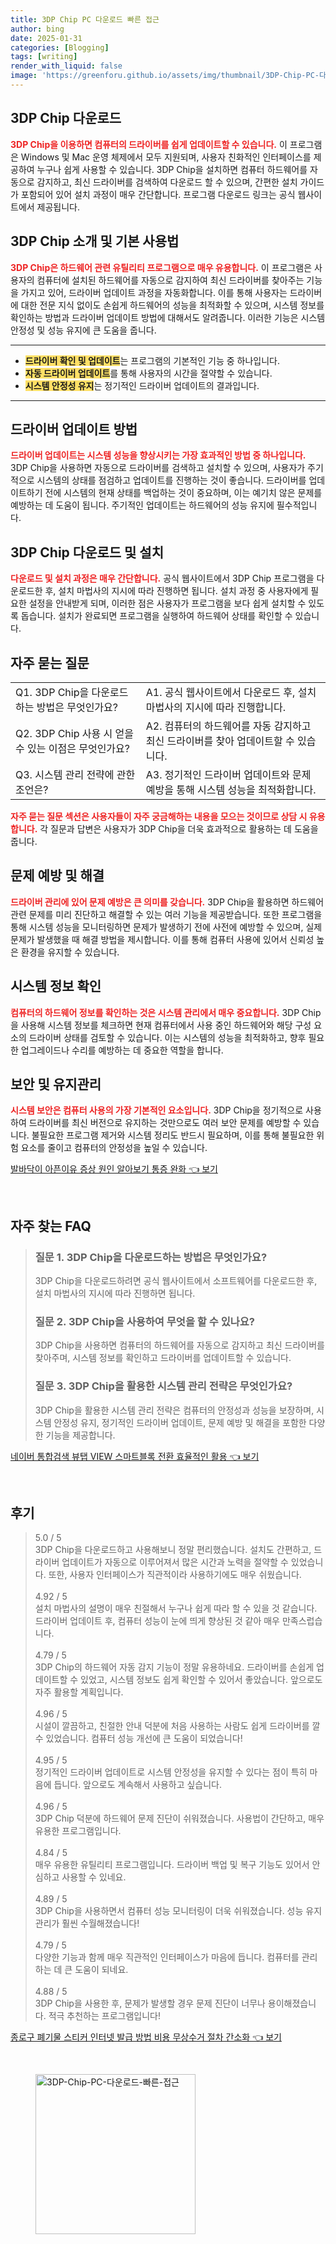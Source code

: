 ```yaml
---
title: 3DP Chip PC 다운로드 빠른 접근
author: bing
date: 2025-01-31
categories: [Blogging]
tags: [writing]
render_with_liquid: false
image: 'https://greenforu.github.io/assets/img/thumbnail/3DP-Chip-PC-다운로드-빠른-접근.webp'
---
```



<h2 id='3DP Chip 다운로드'>3DP Chip 다운로드</h2>

<p><b><span style="color: #ee2323;">3DP Chip을 이용하면 컴퓨터의 드라이버를 쉽게 업데이트할 수 있습니다.</span></b> 이 프로그램은 Windows 및 Mac 운영 체제에서 모두 지원되며, 사용자 친화적인 인터페이스를 제공하여 누구나 쉽게 사용할 수 있습니다. 3DP Chip을 설치하면 컴퓨터 하드웨어를 자동으로 감지하고, 최신 드라이버를 검색하여 다운로드 할 수 있으며, 간편한 설치 가이드가 포함되어 있어 설치 과정이 매우 간단합니다. 프로그램 다운로드 링크는 공식 웹사이트에서 제공됩니다.</p>

<h2 id='3DP Chip 소개 및 기본 사용법'>3DP Chip 소개 및 기본 사용법</h2>

<p><b><span style="color: #ee2323;">3DP Chip은 하드웨어 관련 유틸리티 프로그램으로 매우 유용합니다.</span></b> 이 프로그램은 사용자의 컴퓨터에 설치된 하드웨어를 자동으로 감지하여 최신 드라이버를 찾아주는 기능을 가지고 있어, 드라이버 업데이트 과정을 자동화합니다. 이를 통해 사용자는 드라이버에 대한 전문 지식 없이도 손쉽게 하드웨어의 성능을 최적화할 수 있으며, 시스템 정보를 확인하는 방법과 드라이버 업데이트 방법에 대해서도 알려줍니다. 이러한 기능은 시스템 안정성 및 성능 유지에 큰 도움을 줍니다.</p>

<hr />

<ul>
    <li><b><span style="background-color: #ffe066;">드라이버 확인 및 업데이트</span></b>는 프로그램의 기본적인 기능 중 하나입니다.</li>
    <li><b><span style="background-color: #ffe066;">자동 드라이버 업데이트</span></b>를 통해 사용자의 시간을 절약할 수 있습니다.</li>
    <li><b><span style="background-color: #ffe066;">시스템 안정성 유지</span></b>는 정기적인 드라이버 업데이트의 결과입니다.</li>
</ul>

<hr />

<h2 id='드라이버 업데이트 방법'>드라이버 업데이트 방법</h2>

<p><b><span style="color: #ee2323;">드라이버 업데이트는 시스템 성능을 향상시키는 가장 효과적인 방법 중 하나입니다.</span></b> 3DP Chip을 사용하면 자동으로 드라이버를 검색하고 설치할 수 있으며, 사용자가 주기적으로 시스템의 상태를 점검하고 업데이트를 진행하는 것이 좋습니다. 드라이버를 업데이트하기 전에 시스템의 현재 상태를 백업하는 것이 중요하며, 이는 예기치 않은 문제를 예방하는 데 도움이 됩니다. 주기적인 업데이트는 하드웨어의 성능 유지에 필수적입니다.</p>

<h2 id='3DP Chip 다운로드 및 설치'>3DP Chip 다운로드 및 설치</h2>

<p><b><span style="color: #ee2323;">다운로드 및 설치 과정은 매우 간단합니다.</span></b> 공식 웹사이트에서 3DP Chip 프로그램을 다운로드한 후, 설치 마법사의 지시에 따라 진행하면 됩니다. 설치 과정 중 사용자에게 필요한 설정을 안내받게 되며, 이러한 점은 사용자가 프로그램을 보다 쉽게 설치할 수 있도록 돕습니다. 설치가 완료되면 프로그램을 실행하여 하드웨어 상태를 확인할 수 있습니다.</p>

<h2 id='자주 묻는 질문'>자주 묻는 질문</h2>

<table>
    <tr>
        <td>Q1. 3DP Chip을 다운로드하는 방법은 무엇인가요?</td>
        <td>A1. 공식 웹사이트에서 다운로드 후, 설치 마법사의 지시에 따라 진행합니다.</td>
    </tr>
    <tr>
        <td>Q2. 3DP Chip 사용 시 얻을 수 있는 이점은 무엇인가요?</td>
        <td>A2. 컴퓨터의 하드웨어를 자동 감지하고 최신 드라이버를 찾아 업데이트할 수 있습니다.</td>
    </tr>
    <tr>
        <td>Q3. 시스템 관리 전략에 관한 조언은?</td>
        <td>A3. 정기적인 드라이버 업데이트와 문제 예방을 통해 시스템 성능을 최적화합니다.</td>
    </tr>
</table>

<p><b><span style="color: #ee2323;">자주 묻는 질문 섹션은 사용자들이 자주 궁금해하는 내용을 모으는 것이므로 상담 시 유용합니다.</span></b> 각 질문과 답변은 사용자가 3DP Chip을 더욱 효과적으로 활용하는 데 도움을 줍니다.</p>

<h2 id='문제 예방 및 해결'>문제 예방 및 해결</h2>

<p><b><span style="color: #ee2323;">드라이버 관리에 있어 문제 예방은 큰 의미를 갖습니다.</span></b> 3DP Chip을 활용하면 하드웨어 관련 문제를 미리 진단하고 해결할 수 있는 여러 기능을 제공받습니다. 또한 프로그램을 통해 시스템 성능을 모니터링하면 문제가 발생하기 전에 사전에 예방할 수 있으며, 실제 문제가 발생했을 때 해결 방법을 제시합니다. 이를 통해 컴퓨터 사용에 있어서 신뢰성 높은 환경을 유지할 수 있습니다.</p>

<h2 id='시스템 정보 확인'>시스템 정보 확인</h2>

<p><b><span style="color: #ee2323;">컴퓨터의 하드웨어 정보를 확인하는 것은 시스템 관리에서 매우 중요합니다.</span></b> 3DP Chip을 사용해 시스템 정보를 체크하면 현재 컴퓨터에서 사용 중인 하드웨어와 해당 구성 요소의 드라이버 상태를 검토할 수 있습니다. 이는 시스템의 성능을 최적화하고, 향후 필요한 업그레이드나 수리를 예방하는 데 중요한 역할을 합니다.</p>

<h2 id='보안 및 유지관리'>보안 및 유지관리</h2>

<p><b><span style="color: #ee2323;">시스템 보안은 컴퓨터 사용의 가장 기본적인 요소입니다.</span></b> 3DP Chip을 정기적으로 사용하여 드라이버를 최신 버전으로 유지하는 것만으로도 여러 보안 문제를 예방할 수 있습니다. 불필요한 프로그램 제거와 시스템 정리도 반드시 필요하며, 이를 통해 불필요한 위험 요소를 줄이고 컴퓨터의 안정성을 높일 수 있습니다.</p>


<p><a class="click-button" title="발바닥이 아픈이유 증상 원인 알아보기 통증 완화" href="https://greenforu.github.io/posts/%EB%B0%9C%EB%B0%94%EB%8B%A5%EC%9D%B4-%EC%95%84%ED%94%88%EC%9D%B4%EC%9C%A0-%EC%A6%9D%EC%83%81-%EC%9B%90%EC%9D%B8-%EC%95%8C%EC%95%84%EB%B3%B4%EA%B8%B0-%ED%86%B5%EC%A6%9D-%EC%99%84%ED%99%94/" rel="dofollow">발바닥이 아픈이유 증상 원인 알아보기 통증 완화 👈 보기</a></p><br>
<h2 id='자주_찾는_FAQ'>자주 찾는 FAQ</h2>
<div itemscope="" itemtype="https://schema.org/FAQPage"> 
<blockquote> 
<div itemscope="" itemprop="mainEntity" itemtype="https://schema.org/Question"> 
<h3 itemprop="name">질문 1. 3DP Chip을 다운로드하는 방법은 무엇인가요?</h3> 
<div itemscope="" itemprop="acceptedAnswer" itemtype="https://schema.org/Answer"> 
<span itemprop="text"> 
<p>3DP Chip을 다운로드하려면 공식 웹사이트에서 소프트웨어를 다운로드한 후, 설치 마법사의 지시에 따라 진행하면 됩니다.</p> 
</span> 
</div> 
</div> 
<div itemscope="" itemprop="mainEntity" itemtype="https://schema.org/Question"> 
<h3 itemprop="name">질문 2. 3DP Chip을 사용하여 무엇을 할 수 있나요?</h3> 
<div itemscope="" itemprop="acceptedAnswer" itemtype="https://schema.org/Answer"> 
<span itemprop="text"> 
<p>3DP Chip을 사용하면 컴퓨터의 하드웨어를 자동으로 감지하고 최신 드라이버를 찾아주며, 시스템 정보를 확인하고 드라이버를 업데이트할 수 있습니다.</p> 
</span> 
</div> 
</div> 
<div itemscope="" itemprop="mainEntity" itemtype="https://schema.org/Question"> 
<h3 itemprop="name">질문 3. 3DP Chip을 활용한 시스템 관리 전략은 무엇인가요?</h3> 
<div itemscope="" itemprop="acceptedAnswer" itemtype="https://schema.org/Answer"> 
<span itemprop="text"> 
<p>3DP Chip을 활용한 시스템 관리 전략은 컴퓨터의 안정성과 성능을 보장하며, 시스템 안정성 유지, 정기적인 드라이버 업데이트, 문제 예방 및 해결을 포함한 다양한 기능을 제공합니다.</p> 
</span> 
</div> 
</div> 
</blockquote> 
</div>
<p><a class="click-button" title="네이버 통합검색 뷰탭 VIEW 스마트블록 전환 효율적인 활용" href="https://greenforu.github.io/posts/%EB%84%A4%EC%9D%B4%EB%B2%84-%ED%86%B5%ED%95%A9%EA%B2%80%EC%83%89-%EB%B7%B0%ED%83%AD-VIEW-%EC%8A%A4%EB%A7%88%ED%8A%B8%EB%B8%94%EB%A1%9D-%EC%A0%84%ED%99%98-%ED%9A%A8%EC%9C%A8%EC%A0%81%EC%9D%B8-%ED%99%9C%EC%9A%A9/" rel="dofollow">네이버 통합검색 뷰탭 VIEW 스마트블록 전환 효율적인 활용 👈 보기</a></p><br>
<h2 id='후기'>후기</h2>
<div itemscope itemtype="https://schema.org/Product">
  <blockquote>
  <div itemprop="review" itemscope itemtype="https://schema.org/Review">
      <div itemprop="reviewRating" itemscope itemtype="https://schema.org/Rating"> <span itemprop="ratingValue">5.0</span> / <span itemprop="bestRating">5</span> </div>
      <span itemprop="reviewBody">3DP Chip을 다운로드하고 사용해보니 정말 편리했습니다. 설치도 간편하고, 드라이버 업데이트가 자동으로 이루어져서 많은 시간과 노력을 절약할 수 있었습니다. 또한, 사용자 인터페이스가 직관적이라 사용하기에도 매우 쉬웠습니다.</span>
  </div>
  <br>
  <div itemprop="review" itemscope itemtype="https://schema.org/Review">
      <div itemprop="reviewRating" itemscope itemtype="https://schema.org/Rating"> <span itemprop="ratingValue">4.92</span> / <span itemprop="bestRating">5</span> </div>
      <span itemprop="reviewBody">설치 마법사의 설명이 매우 친절해서 누구나 쉽게 따라 할 수 있을 것 같습니다. 드라이버 업데이트 후, 컴퓨터 성능이 눈에 띄게 향상된 것 같아 매우 만족스럽습니다.</span>
  </div>
  <br>
  <div itemprop="review" itemscope itemtype="https://schema.org/Review">
      <div itemprop="reviewRating" itemscope itemtype="https://schema.org/Rating"> <span itemprop="ratingValue">4.79</span> / <span itemprop="bestRating">5</span> </div>
      <span itemprop="reviewBody">3DP Chip의 하드웨어 자동 감지 기능이 정말 유용하네요. 드라이버를 손쉽게 업데이트할 수 있었고, 시스템 정보도 쉽게 확인할 수 있어서 좋았습니다. 앞으로도 자주 활용할 계획입니다.</span>
  </div>
  <br>
  <div itemprop="review" itemscope itemtype="https://schema.org/Review">
      <div itemprop="reviewRating" itemscope itemtype="https://schema.org/Rating"> <span itemprop="ratingValue">4.96</span> / <span itemprop="bestRating">5</span> </div>
      <span itemprop="reviewBody">시설이 깔끔하고, 친절한 안내 덕분에 처음 사용하는 사람도 쉽게 드라이버를 깔 수 있었습니다. 컴퓨터 성능 개선에 큰 도움이 되었습니다!</span>
  </div>
  <br>
  <div itemprop="review" itemscope itemtype="https://schema.org/Review">
      <div itemprop="reviewRating" itemscope itemtype="https://schema.org/Rating"> <span itemprop="ratingValue">4.95</span> / <span itemprop="bestRating">5</span> </div>
      <span itemprop="reviewBody">정기적인 드라이버 업데이트로 시스템 안정성을 유지할 수 있다는 점이 특히 마음에 듭니다. 앞으로도 계속해서 사용하고 싶습니다.</span>
  </div>
  <br>
  <div itemprop="review" itemscope itemtype="https://schema.org/Review">
      <div itemprop="reviewRating" itemscope itemtype="https://schema.org/Rating"> <span itemprop="ratingValue">4.96</span> / <span itemprop="bestRating">5</span> </div>
      <span itemprop="reviewBody">3DP Chip 덕분에 하드웨어 문제 진단이 쉬워졌습니다. 사용법이 간단하고, 매우 유용한 프로그램입니다.</span>
  </div>
  <br>
  <div itemprop="review" itemscope itemtype="https://schema.org/Review">
      <div itemprop="reviewRating" itemscope itemtype="https://schema.org/Rating"> <span itemprop="ratingValue">4.84</span> / <span itemprop="bestRating">5</span> </div>
      <span itemprop="reviewBody">매우 유용한 유틸리티 프로그램입니다. 드라이버 백업 및 복구 기능도 있어서 안심하고 사용할 수 있네요.</span>
  </div>
  <br>
  <div itemprop="review" itemscope itemtype="https://schema.org/Review">
      <div itemprop="reviewRating" itemscope itemtype="https://schema.org/Rating"> <span itemprop="ratingValue">4.89</span> / <span itemprop="bestRating">5</span> </div>
      <span itemprop="reviewBody">3DP Chip을 사용하면서 컴퓨터 성능 모니터링이 더욱 쉬워졌습니다. 성능 유지 관리가 훨씬 수월해졌습니다!</span>
  </div>
  <br>
  <div itemprop="review" itemscope itemtype="https://schema.org/Review">
      <div itemprop="reviewRating" itemscope itemtype="https://schema.org/Rating"> <span itemprop="ratingValue">4.79</span> / <span itemprop="bestRating">5</span> </div>
      <span itemprop="reviewBody">다양한 기능과 함께 매우 직관적인 인터페이스가 마음에 듭니다. 컴퓨터를 관리하는 데 큰 도움이 되네요.</span>
  </div>
  <br>
  <div itemprop="review" itemscope itemtype="https://schema.org/Review">
      <div itemprop="reviewRating" itemscope itemtype="https://schema.org/Rating"> <span itemprop="ratingValue">4.88</span> / <span itemprop="bestRating">5</span> </div>
      <span itemprop="reviewBody">3DP Chip을 사용한 후, 문제가 발생할 경우 문제 진단이 너무나 용이해졌습니다. 적극 추천하는 프로그램입니다!</span>
  </div>
  </blockquote>
</div>
<p><a class="click-button" title="종로구 폐기물 스티커 인터넷 발급 방법 비용 무상수거 절차 간소화" href="https://greenforu.github.io/posts/%EC%A2%85%EB%A1%9C%EA%B5%AC-%ED%8F%90%EA%B8%B0%EB%AC%BC-%EC%8A%A4%ED%8B%B0%EC%BB%A4-%EC%9D%B8%ED%84%B0%EB%84%B7-%EB%B0%9C%EA%B8%89-%EB%B0%A9%EB%B2%95-%EB%B9%84%EC%9A%A9-%EB%AC%B4%EC%83%81%EC%88%98%EA%B1%B0-%EC%A0%88%EC%B0%A8-%EA%B0%84%EC%86%8C%ED%99%94/" rel="dofollow">종로구 폐기물 스티커 인터넷 발급 방법 비용 무상수거 절차 간소화 👈 보기</a></p><br>
<figure class="image"><img src="https://greenforu.github.io/assets/img/thumbnail/3DP-Chip-PC-다운로드-빠른-접근.webp" alt="3DP-Chip-PC-다운로드-빠른-접근" width="256" height="256"></figure>